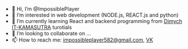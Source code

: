 - 👋 Hi, I’m @ImpossiblePlayer
- 👀 I’m interested in web development (NODE.js, REACT.js and python)
- 🌱 I’m currently learning React and backend programming from [Dimych IT-KAMASUTRA](https://www.youtube.com/c/ITKAMASUTRA) turotials
- 💞️ I’m looking to collaborate on ...
- 📫 How to reach me: impossibleplayer582@gmail.com, [VK](https://vk.com/impossible_player1337)
